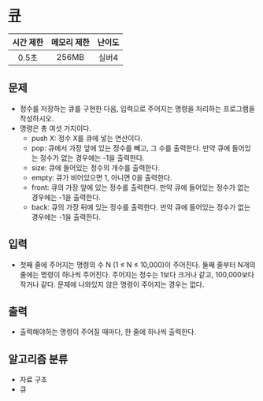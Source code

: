 # [큐](https://www.acmicpc.net/problem/10845)

|시간 제한|메모리 제한|난이도|
|:-------:|:---------:|:---:|
|0.5초|256MB|실버4|

## 문제
- 정수를 저장하는 큐를 구현한 다음, 입력으로 주어지는 명령을 처리하는 프로그램을 작성하시오.
- 명령은 총 여섯 가지이다.
    - push X: 정수 X를 큐에 넣는 연산이다.
    - pop: 큐에서 가장 앞에 있는 정수를 빼고, 그 수를 출력한다. 만약 큐에 들어있는 정수가 없는 경우에는 -1을 출력한다.
    - size: 큐에 들어있는 정수의 개수를 출력한다.
    - empty: 큐가 비어있으면 1, 아니면 0을 출력한다.
    - front: 큐의 가장 앞에 있는 정수를 출력한다. 만약 큐에 들어있는 정수가 없는 경우에는 -1을 출력한다.
    - back: 큐의 가장 뒤에 있는 정수를 출력한다. 만약 큐에 들어있는 정수가 없는 경우에는 -1을 출력한다.

## 입력
- 첫째 줄에 주어지는 명령의 수 N (1 ≤ N ≤ 10,000)이 주어진다. 둘째 줄부터 N개의 줄에는 명령이 하나씩 주어진다. 주어지는 정수는 1보다 크거나 같고, 100,000보다 작거나 같다. 문제에 나와있지 않은 명령이 주어지는 경우는 없다.

## 출력
- 출력해야하는 명령이 주어질 때마다, 한 줄에 하나씩 출력한다.

## 알고리즘 분류
- 자료 구조
- 큐